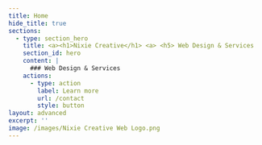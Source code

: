 ```yaml
---
title: Home
hide_title: true
sections:
  - type: section_hero
    title: <a><h1>Nixie Creative</h1> <a> <h5> Web Design & Services
    section_id: hero
    content: |
      ### Web Design & Services 
    actions:
      - type: action
        label: Learn more
        url: /contact
        style: button
layout: advanced
excerpt: ''
image: /images/Nixie Creative Web Logo.png
---
```

